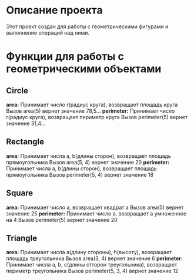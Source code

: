 # Описание проекта
Этот проект создан для работы с геометрическими фигурами и выполнение операций над ними.
# Функции для работы с геометрическими объектами
## Circle
**area:** Принимает число r(радиус круга), возвращает площадь круга
Вызов area(5) вернет значение 78,5...
**perimeter:** Принимает число r(радиус круга), возвращает периметр круга
Вызов perimeter(5) вернет значение 31,4...
## Rectangle
**area:** Принимает числа a, b(длины сторон), возвращает площадь прямоугольника
Вызов area(5, 4) вернет значение 20
**perimeter:** Принимает числа a, b(длины сторон), возвращает площадь прямоугольника
Вызов perimeter(5, 4) вернет значение 18
## Square
**area:** Принимает число a, возвращает квадрат a
Вызов area(5) вернет значение 25
**perimeter:** Принимает число a, возвращает a умноженное на 4
Вызов perimeter(5) вернет значение 20
## Triangle
**area:** Принимает числа a(длину стороны), h(высоту), возвращает площадь треугольника
Вызов area(3, 4) вернет значение 6
**perimeter:** Принимает числа a, b, c(длины стторон треугольника), возвращает периметр треугольника
Вызов perimeter(5, 3, 4) вернет значение 12
